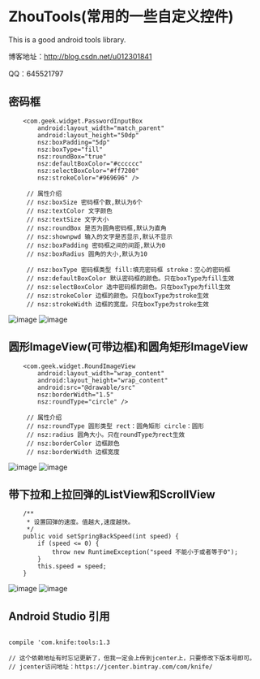 # ZhouTools(常用的一些自定义控件)

This is a good android tools library.

博客地址：http://blog.csdn.net/u012301841

QQ：645521797

## 密码框
```
	<com.geek.widget.PasswordInputBox
        android:layout_width="match_parent"
        android:layout_height="50dp"
        nsz:boxPadding="5dp"
        nsz:boxType="fill"
        nsz:roundBox="true"
        nsz:defaultBoxColor="#cccccc"
        nsz:selectBoxColor="#ff7200"
        nsz:strokeColor="#969696" />
		
	 //	属性介绍
	 // nsz:boxSize 密码框个数,默认为6个
	 // nsz:textColor 文字颜色
	 // nsz:textSize 文字大小
	 // nsz:roundBox 是否为圆角密码框,默认为直角
	 // nsz:shownpwd 输入的文字是否显示,默认不显示
	 // nsz:boxPadding 密码框之间的间距,默认为0
	 // nsz:boxRadius 圆角的大小,默认为10
	 
	 // nsz:boxType 密码框类型 fill:填充密码框 stroke：空心的密码框
	 // nsz:defaultBoxColor 默认密码框的颜色。只在boxType为fill生效
	 // nsz:selectBoxColor 选中密码框的颜色。只在boxType为fill生效
	 // nsz:strokeColor 边框的颜色。只在boxType为stroke生效
	 // nsz:strokeWidth 边框的宽度。只在boxType为stroke生效
```
![image](https://github.com/chuwuwang/ZhouTools/blob/master/Screenshots/201611281022.png)
![image](https://github.com/chuwuwang/ZhouTools/blob/master/Screenshots/201611281023.png)

## 圆形ImageView(可带边框)和圆角矩形ImageView
```
	<com.geek.widget.RoundImageView
        android:layout_width="wrap_content"
        android:layout_height="wrap_content"
        android:src="@drawable/src"
        nsz:borderWidth="1.5"
        nsz:roundType="circle" />
		
	 //	属性介绍
	 // nsz:roundType 圆形类型 rect：圆角矩形 circle：圆形
	 //	nsz:radius 圆角大小。只在roundType为rect生效
     // nsz:borderColor 边框颜色
	 // nsz:borderWidth 边框宽度
```
![image](https://github.com/chuwuwang/ZhouTools/blob/master/Screenshots/201611262350.png)
![image](https://github.com/chuwuwang/ZhouTools/blob/master/Screenshots/201611262351.png)

## 带下拉和上拉回弹的ListView和ScrollView
```
	/**
     * 设置回弹的速度。值越大,速度越快。
     */
    public void setSpringBackSpeed(int speed) {
        if (speed <= 0) {
            throw new RuntimeException("speed 不能小于或者等于0");
        }
        this.speed = speed;
    }
```
![image](https://github.com/chuwuwang/ZhouTools/blob/master/Screenshots/201612031330.png)
![image](https://github.com/chuwuwang/ZhouTools/blob/master/Screenshots/201612031331.png)

## Android Studio 引用
```

compile 'com.knife:tools:1.3

// 这个依赖地址有时忘记更新了，但我一定会上传到jcenter上，只要修改下版本号即可。
// jcenter访问地址：https://jcenter.bintray.com/com/knife/
```
